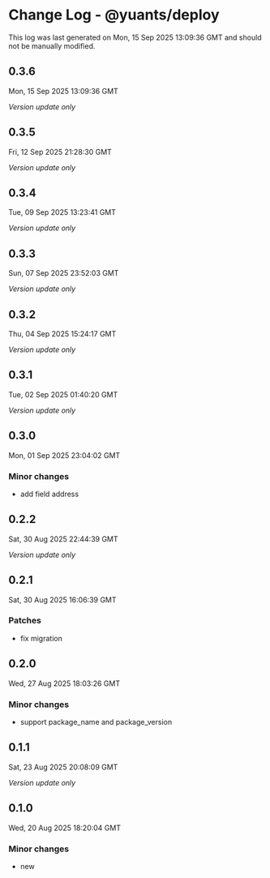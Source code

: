 # Change Log - @yuants/deploy

This log was last generated on Mon, 15 Sep 2025 13:09:36 GMT and should not be manually modified.

## 0.3.6
Mon, 15 Sep 2025 13:09:36 GMT

_Version update only_

## 0.3.5
Fri, 12 Sep 2025 21:28:30 GMT

_Version update only_

## 0.3.4
Tue, 09 Sep 2025 13:23:41 GMT

_Version update only_

## 0.3.3
Sun, 07 Sep 2025 23:52:03 GMT

_Version update only_

## 0.3.2
Thu, 04 Sep 2025 15:24:17 GMT

_Version update only_

## 0.3.1
Tue, 02 Sep 2025 01:40:20 GMT

_Version update only_

## 0.3.0
Mon, 01 Sep 2025 23:04:02 GMT

### Minor changes

- add field address

## 0.2.2
Sat, 30 Aug 2025 22:44:39 GMT

_Version update only_

## 0.2.1
Sat, 30 Aug 2025 16:06:39 GMT

### Patches

- fix migration

## 0.2.0
Wed, 27 Aug 2025 18:03:26 GMT

### Minor changes

- support package_name and package_version

## 0.1.1
Sat, 23 Aug 2025 20:08:09 GMT

_Version update only_

## 0.1.0
Wed, 20 Aug 2025 18:20:04 GMT

### Minor changes

- new

